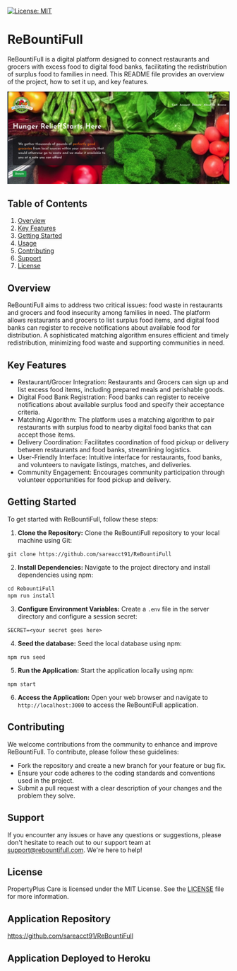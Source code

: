 [![License: MIT](https://img.shields.io/badge/License-MIT-yellow.svg)](https://opensource.org/licenses/MIT)
# ReBountiFull

ReBountiFull is a digital platform designed to connect restaurants and grocers with excess food to digital food banks, facilitating the redistribution of surplus food to families in need. This README file provides an overview of the project, how to set it up, and key features.

![image](/screenshot.png)

## Table of Contents

1. [Overview](#overview)
2. [Key Features](#key-features)
3. [Getting Started](#getting-started)
4. [Usage](#usage)
5. [Contributing](#contributing)
6. [Support](#support)
7. [License](#license)

## Overview

ReBountiFull aims to address two critical issues: food waste in restaurants and grocers and food insecurity among families in need. The platform allows restaurants and grocers to list surplus food items, and digital food banks can register to receive notifications about available food for distribution. A sophisticated matching algorithm ensures efficient and timely redistribution, minimizing food waste and supporting communities in need.

## Key Features

* Restaurant/Grocer Integration: Restaurants and Grocers can sign up and list excess food items, including prepared meals and perishable goods.
* Digital Food Bank Registration: Food banks can register to receive notifications about available surplus food and specify their acceptance criteria.
* Matching Algorithm: The platform uses a matching algorithm to pair restaurants with surplus food to nearby digital food banks that can accept those items.
* Delivery Coordination: Facilitates coordination of food pickup or delivery between restaurants and food banks, streamlining logistics.
* User-Friendly Interface: Intuitive interface for restaurants, food banks, and volunteers to navigate listings, matches, and deliveries.
* Community Engagement: Encourages community participation through volunteer opportunities for food pickup and delivery.

## Getting Started

To get started with ReBountiFull, follow these steps:

1. **Clone the Repository:** Clone the ReBountiFull repository to your local machine using Git:
```
git clone https://github.com/sareacct91/ReBountiFull
```
2. **Install Dependencies:** Navigate to the project directory and install dependencies using npm:
```
cd RebountiFull
npm run install
```
3. **Configure Environment Variables:** Create a `.env` file in the server directory and configure a session secret:
```
SECRET=<your secret goes here>
```

4. **Seed the database:** Seed the local database using npm:
```
npm run seed
```

5. **Run the Application:** Start the application locally using npm:
```
npm start
```

6. **Access the Application:** Open your web browser and navigate to `http://localhost:3000` to access the ReBountiFull application.

## Contributing

We welcome contributions from the community to enhance and improve ReBountiFull. To contribute, please follow these guidelines:

- Fork the repository and create a new branch for your feature or bug fix.
- Ensure your code adheres to the coding standards and conventions used in the project.
- Submit a pull request with a clear description of your changes and the problem they solve.

## Support

If you encounter any issues or have any questions or suggestions, please don't hesitate to reach out to our support team at support@rebountifull.com. We're here to help!

## License

PropertyPlus Care is licensed under the MIT License. See the [LICENSE](LICENSE) file for more information.

## Application Repository
https://github.com/sareacct91/ReBountiFull

## Application Deployed to Heroku
